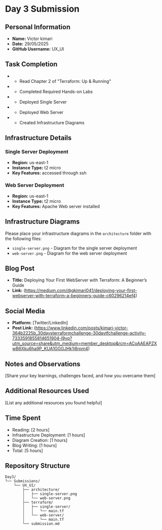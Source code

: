 # Day 3 Submission

## Personal Information
- **Name:** Victor kimari
- **Date:** 29/05/2025
- **GitHub Username:** UX_UI

## Task Completion
- * Read Chapter 2 of "Terraform: Up & Running"
- * Completed Required Hands-on Labs
- * Deployed Single Server
- * Deployed Web Server
- * Created Infrastructure Diagrams

## Infrastructure Details

### Single Server Deployment
- **Region:** us-east-1
- **Instance Type:** t2 micro
- **Key Features:** accessed through ssh

### Web Server Deployment
- **Region:** us-east-1
- **Instance Type:** t2 micro
- **Key Features:**  Apache Web server installed

## Infrastructure Diagrams
Please place your infrastructure diagrams in the `architecture` folder with the following files:
- `single-server.png` - Diagram for the single server deployment
- `web-server.png` - Diagram for the web server deployment

## Blog Post
- **Title:** Deploying Your First WebServer with Terraform: A Beginner’s Guide
- **Link:** (https://medium.com/@gkimari041/deploying-your-first-webserver-with-terraform-a-beginners-guide-c60296214ef4)

## Social Media
- **Platform:** [Twitter/LinkedIn]
- **Post Link:** (https://www.linkedin.com/posts/kimari-victor-364b2225b_30daysterraformchallenge-30daytfchallenge-activity-7333591855814651904-l9vp?utm_source=share&utm_medium=member_desktop&rcm=ACoAAEAPZXwB6Xku6ha9P_KUA1GGGJHk1j8rpm4)

## Notes and Observations
[Share your key learnings, challenges faced, and how you overcame them]

## Additional Resources Used
[List any additional resources you found helpful]

## Time Spent
- Reading: [2 hours]
- Infrastructure Deployment: [1 hours]
- Diagram Creation: [1 hours]
- Blog Writing: [1 hours]
- Total: [5 hours]

## Repository Structure
```
Day3/
└── Submissions/
    └── UX_UI/
        ├── architecture/
        │   ├── single-server.png
        │   └── web-server.png
        ├── terraform/
        │   ├── single-server/
        │   │   └── main.tf
        │   └── web-server/
        │       └── main.tf
        └── submission.md
``` 



